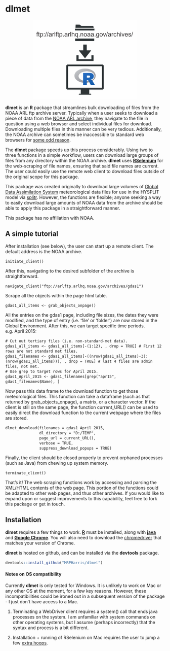 
<!-- README.md is generated from README.Rmd. Please edit that file -->

# dlmet

<p align="center">
<img src="man/figures/dlmet_icon.png" height="250px" />
</p>
<!-- badges: start -->
<!-- badges: end -->

**dlmet** is an **R** package that streamlines bulk downloading of files
from the NOAA ARL ftp archive server. Typically when a user seeks to
download a piece of data from the [NOAA ARL
archive](%22https://www.ready.noaa.gov/archives.php%22), they navigate
to the file in question using a web browser and select individual files
for download. Downloading multiple files in this manner can be very
tedious. Additionally, the NOAA archive can sometimes be inaccessible to
standard web browsers for [some odd
reason](https://hysplitbbs.arl.noaa.gov/viewtopic.php?t=2103).

The **dlmet** package speeds up this process considerably. Using two to
three functions in a simple workflow, users can download large groups of
files from any directory within the NOAA archive. **dlmet** uses
[**RSelenium**](https://cran.r-project.org/web/packages/RSelenium/index.html)
for the web-scraping of file names, ensuring that said file names are
current. The user could easily use the remote web client to download
files outside of the original scope for this package.

This package was created originally to download large volumes of [Global
Data Assimilation System](https://www.ready.noaa.gov/gdas1.php)
meteorological data files for use in the HYSPLIT model via
[splitr](https://github.com/rich-iannone/splitr). However, the functions
are flexible; anyone seeking a way to easily download large amounts of
NOAA data from the archive should be able to apply this package in a
straightforward manner.

This package has no affiliation with NOAA.

## A simple tutorial

After installation (see below), the user can start up a remote client.
The default address is the NOAA archive.

    initiate_client()

After this, navigating to the desired subfolder of the archive is
straightforward.

    navigate_client("ftp://arlftp.arlhq.noaa.gov/archives/gdas1")

Scrape all the objects within the page html table.

    gdas1_all_items <- grab_objects_onpage()

All the entries on the gdas1 page, including file sizes, the dates they
were modified, and the type of entry (i.e. ‘file’ or ‘folder’) are now
stored in the Global Environment. After this, we can target specific
time periods. e.g. April 2015:

    # Cut out tertiary files (i.e. non-standard-met data).
    gdas1_all_items <- gdas1_all_items[-(1:12), , drop = TRUE] # First 12 rows are not standard met files.
    gdas1_filenames <- gdas1_all_items[-((nrow(gdas1_all_items)-3):(nrow(gdas1_all_items))), , drop = TRUE] # last 4 files are admin files, not met.
    # Use grep to target rows for April 2015.
    gdas1_April_2015 <- gdas1_filenames[grep("apr15", gdas1_filenames$Name), ]

Now pass this data frame to the download function to get those
meteorological files. This function can take a dataframe (such as that
returned by grab\_objects\_onpage), a matrix, or a character vector. If
the client is still on the same page, the function current\_URL() can be
used to easily direct the download function to the current webpage where
the files are stored.

    dlmet_download(filenames = gdas1_April_2015,
                   dl_directory = "D:/TEMP",
                   page_url = current_URL(),
                   verbose = TRUE,
                   suppress_download_popups = TRUE)

Finally, the client should be closed properly to prevent orphaned
processes (such as Java) from chewing up system memory.

    terminate_client()

That’s it! The web scraping functions work by accessing and parsing the
XML/HTML contents of the web page. This portion of the functions could
be adapted to other web pages, and thus other archives. If you would
like to expand upon or suggest improvements to this capability, feel
free to fork this package or get in touch.

## Installation

**dlmet** requires a few things to work.
[**R**](https://cran.r-project.org/bin/windows/base/) must be installed,
along with
[**java**](https://www.java.com/en/download/help/download_options.html)
and [**Google Chrome**](https://www.google.com.au/intl/en_au/chrome/).
You will also need to download the
[chromedriver](https://chromedriver.chromium.org/downloads) that matches
your version of Chrome.

**dlmet** is hosted on github, and can be installed via the **devtools**
package.

``` r
devtools::install_github("MRPHarris/dlmet")
```

#### Notes on OS compatibility

Currently **dlmet** is only tested for Windows. It is unlikely to work
on Mac or any other OS at the moment, for a few key reasons. However,
these incompatibilities could be ironed out in a subsequent version of
the package - I just don’t have access to a Mac.

1.  Terminating a WebDriver client requires a system() call that ends
    java processes on the system. I am unfamiliar with system commands
    on other operating systems, but I assume (perhaps incorrectly) that
    the syntax and process is a bit different.

2.  Installation + running of RSelenium on Mac requires the user to jump
    a few [extra
    hoops](https://stackoverflow.com/questions/50880725/rselenium-installation-on-macbook-with-chrome).
